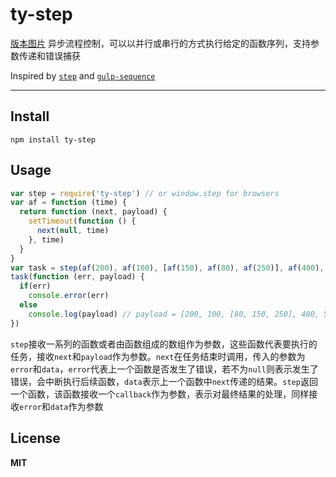 # ty-step
[版本图片](https://www.npmjs.com/package/ty-step)
异步流程控制，可以以并行或串行的方式执行给定的函数序列，支持参数传递和错误捕获

Inspired by [`step`](https://github.com/creationix/step) and [`gulp-sequence`](https://github.com/teambition/gulp-sequence)

---------
## Install
`npm install ty-step`

## Usage

```javascript
var step = require('ty-step') // or window.step for browsers
var af = function (time) {
  return function (next, payload) {
    setTimeout(function () {
      next(null, time)
    }, time)
  }
}
var task = step(af(200), af(100), [af(150), af(80), af(250)], af(400), af(50))
task(function (err, payload) {
  if(err)
    console.error(err)
  else
    console.log(payload) // payload = [200, 100, [80, 150, 250], 400, 50]
})
```

`step`接收一系列的函数或者由函数组成的数组作为参数，这些函数代表要执行的任务，接收`next`和`payload`作为参数。`next`在任务结束时调用，传入的参数为`error`和`data`，`error`代表上一个函数是否发生了错误，若不为`null`则表示发生了错误，会中断执行后续函数，`data`表示上一个函数中`next`传递的结果。`step`返回一个函数，该函数接收一个`callback`作为参数，表示对最终结果的处理，同样接收`error`和`data`作为参数

## License
**MIT**
